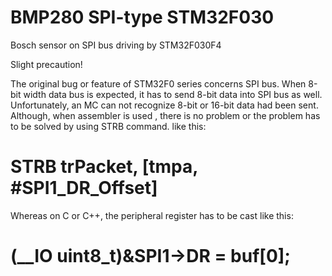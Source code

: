 # BMP280 SPI-type STM32F030 
Bosch sensor on SPI bus driving by STM32F030F4

Slight precaution!

The original bug or feature of STM32F0 series concerns SPI bus. When 8-bit width data bus is expected, it has to send 8-bit data into SPI bus as well. Unfortunately, an MC can not recognize 8-bit or 16-bit data had been sent. Although, when assembler is used , there is no problem or the problem has to be solved by using STRB command. like this:

# STRB trPacket, [tmpa, #SPI1_DR_Offset]

Whereas on C or C++, the peripheral register has to be cast like this:

# (__IO uint8_t)&SPI1->DR = buf[0];
